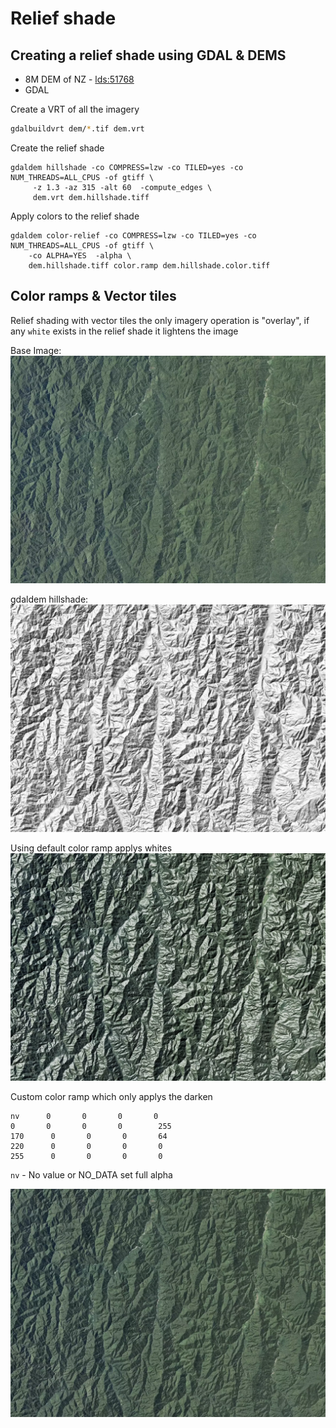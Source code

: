 # Relief shade

## Creating a relief shade using GDAL & DEMS

- 8M DEM of NZ - [lds:51768](https://data.linz.govt.nz/layer/51768-nz-8m-digital-elevation-model-2012/)
- GDAL

Create a VRT of all the imagery

```bash
gdalbuildvrt dem/*.tif dem.vrt
```

Create the relief shade

```
gdaldem hillshade -co COMPRESS=lzw -co TILED=yes -co NUM_THREADS=ALL_CPUS -of gtiff \
     -z 1.3 -az 315 -alt 60  -compute_edges \
     dem.vrt dem.hillshade.tiff
```

Apply colors to the relief shade

```
gdaldem color-relief -co COMPRESS=lzw -co TILED=yes -co NUM_THREADS=ALL_CPUS -of gtiff \
    -co ALPHA=YES  -alpha \
    dem.hillshade.tiff color.ramp dem.hillshade.color.tiff
```

## Color ramps & Vector tiles

Relief shading with vector tiles the only imagery operation is "overlay", if any `white` exists in the relief shade it lightens the image

Base Image:
![Aerial imagery](./static/relief__aerial.webp)

gdaldem hillshade:
![Aerial imagery](./static/relief__base.webp)

Using default color ramp applys whites
![Lighten](./static/relief__lighten.webp)

Custom color ramp which only applys the darken

```
nv      0       0       0       0
0       0       0       0        255
170      0       0       0       64
220      0       0       0       0
255      0       0       0       0
```

`nv` - No value or NO_DATA set full alpha

![Lighten](./static/relief__darken.webp)
